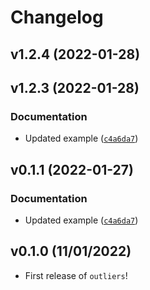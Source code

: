 # Changelog

<!--next-version-placeholder-->

## v1.2.4 (2022-01-28)


## v1.2.3 (2022-01-28)
### Documentation
* Updated example ([`c4a6da7`](https://github.com/UBC-MDS/py_outliers_utils/commit/c4a6da750b25c3222551f0e091898a5aa274a53f))

## v0.1.1 (2022-01-27)
### Documentation
* Updated example ([`c4a6da7`](https://github.com/UBC-MDS/py_outliers_utils/commit/c4a6da750b25c3222551f0e091898a5aa274a53f))

## v0.1.0 (11/01/2022)

- First release of `outliers`!